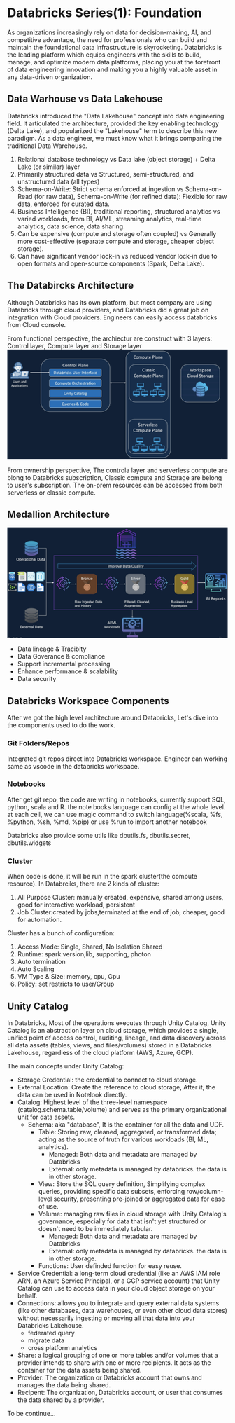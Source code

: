 # Databricks Series(1): Foundation

As organizations increasingly rely on data for decision-making, AI, and competitive advantage, the need for
professionals who can build and maintain the foundational data infrastructure is skyrocketing. Databricks is the leading
platform which equips engineers with the skills to build, manage, and optimize modern data platforms, placing you at the
forefront of data engineering innovation and making you a highly valuable asset in any data-driven organization.

## Data Warhouse vs Data Lakehouse

Databricks introduced the "Data Lakehouse" concept into data engineering field. It articulated the architecture,
provided the key enabling technology (Delta Lake), and popularized the "Lakehouse" term to describe this new paradigm.
As a data engineer, we must know what it brings comparing the traditional Data Warehouse.

1. Relational database technology vs Data lake (object storage) + Delta Lake (or similar) layer
2. Primarily structured data vs Structured, semi-structured, and unstructured data (all types)
3. Schema-on-Write: Strict schema enforced at ingestion vs Schema-on-Read (for raw data), Schema-on-Write (for refined
   data): Flexible for raw data, enforced for curated data.
4. Business Intelligence (BI), traditional reporting, structured analytics vs varied workloads, from BI, AI/ML,
   streaming analytics, real-time analytics, data science, data sharing.
5. Can be expensive (compute and storage often coupled) vs Generally more cost-effective (separate compute and storage,
   cheaper object storage).
6. Can have significant vendor lock-in vs reduced vendor lock-in due to open formats and open-source components (Spark,
   Delta Lake).

## The Databircks Architecture

Although Databricks has its own platform, but most company are using Databricks through cloud providers, and Databricks
did a great job on integration with Cloud providers. Engineers can easily access databricks from Cloud console.

From functional perspective, the archiectur are construct with 3 layers: Control layer, Compute layer and Storage layer
![alt text](images/db-arhictect.png)

From ownership perspective, The controla layer and serverless compute are blong to Databricks subscription, Classic
compute and Storage are belong to user's subscription. The on-prem resources can be accessed from both serverless or
classic compute.

## Medallion Architecture

![alt text](images/medallion-architecture.png)

- Data lineage & Tracibity
- Data Goverance & compliance
- Support incremental processing
- Enhance performance & scalability
- Data security

## Databricks Workspace Components

After we got the high level architecture around Databricks, Let's dive into the components used to do the work.

### Git Folders/Repos

Integrated git repos direct into Databricks workspace. Engineer can working same as vscode in the databricks workspace.

### Notebooks

After get git repo, the code are writing in notebooks, currently support SQL, python, scala and R. the note books
language can config at the whole level. at each cell, we can use magic command to switch language(%scala, %fs, %python,
%sh, %md, %pip) or use %run to import another notebook

Databricks also provide some utils like dbutils.fs, dbutils.secret, dbutils.widgets

### Cluster

When code is done, it will be run in the spark cluster(the compute resource). In Databrciks, there are 2 kinds of
cluster:

1. All Purpose Cluster: manually created, expensive, shared among users, good for interactive workload, persistent
2. Job Cluster:created by jobs,terminated at the end of job, cheaper, good for automation.

Cluster has a bunch of configuration:

1. Access Mode: Single, Shared, No Isolation Shared
2. Runtime: spark version,lib, supporting, photon
3. Auto termination
4. Auto Scaling
5. VM Type & Size: memory, cpu, Gpu
6. Policy: set restricts to user/Group

## Unity Catalog

In Databricks, Most of the operations executes through Unity Catalog, Unity Catalog is an abstraction layer on cloud
storage, which provides a single, unified point of access control, auditing, lineage, and data discovery across all data
assets (tables, views, and files/volumes) stored in a Databricks Lakehouse, regardless of the cloud platform (AWS,
Azure, GCP).

The main concepts under Unity Catalog:

- Storage Credential: the credential to connect to cloud storage.
- External Location: Create the reference to cloud storage, After it, the data can be used in Notelook directly.
- Catalog: Highest level of the three-level namespace (catalog.schema.table/volume) and serves as the primary
  organizational unit for data assets.
  - Schema: aka "database", It is the container for all the data and UDF.
    - Table: Storing raw, cleaned, aggregated, or transformed data; acting as the source of truth for various workloads
      (BI, ML, analytics).
      - Managed: Both data and metadata are managed by Databricks
      - External: only metadata is managed by databricks. the data is in other storage.
    - View: Store the SQL query definition, Simplifying complex queries, providing specific data subsets, enforcing
      row/column-level security, presenting pre-joined or aggregated data for ease of use.
    - Volume: managing raw files in cloud storage with Unity Catalog's governance, especially for data that isn't yet
      structured or doesn't need to be immediately tabular.
      - Managed: Both data and metadata are managed by Databricks
      - External: only metadata is managed by databricks. the data is in other storage.
    - Functions: User definded function for easy reuse.
- Service Credential: a long-term cloud credential (like an AWS IAM role ARN, an Azure Service Principal, or a GCP
  service account) that Unity Catalog can use to access data in your cloud object storage on your behalf.
- Connections: allows you to integrate and query external data systems (like other databases, data warehouses, or even
  other cloud data stores) without necessarily ingesting or moving all that data into your Databricks Lakehouse.
  - federated query
  - migrate data
  - cross platform analytics
- Share: a logical grouping of one or more tables and/or volumes that a provider intends to share with one or more
  recipients. It acts as the container for the data assets being shared.
- Provider: The organization or Databricks account that owns and manages the data being shared.
- Recipent: The organization, Databricks account, or user that consumes the data shared by a provider.

To be continue...
